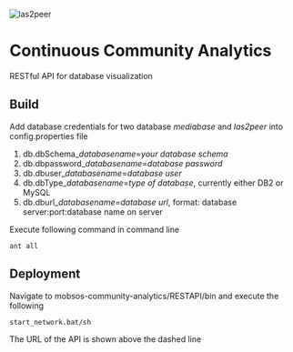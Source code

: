 ![las2peer](https://rwth-acis.github.io/las2peer/logo/vector/las2peer-logo.svg)

# Continuous Community Analytics

RESTful API for database visualization

## Build
Add database credentials for two database *mediabase* and *las2peer* into config.properties file

1. db.dbSchema_*databasename*=*your database schema*
2. db.dbpassword_*databasename*=*database password*
3. db.dbuser_*databasename*=*database user*
4. db.dbType_*databasename*=*type of database*, currently either DB2 or MySQL
5. db.dburl_*databasename*=*database url*, format: database server:port:database name on server

Execute following command in command line

    ant all
    
## Deployment
Navigate to mobsos-community-analytics/RESTAPI/bin and execute the following

	start_network.bat/sh
	
The URL of the API is shown above the dashed line